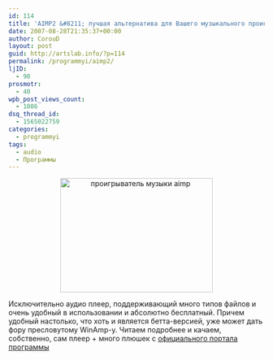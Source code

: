 ```yaml
---
id: 114
title: 'AIMP2 &#8211; лучшая альтернатива для Вашего музыкального проигрывателя'
date: 2007-08-28T21:35:37+00:00
author: CorouD
layout: post
guid: http://artslab.info/?p=114
permalink: /programmyi/aimp2/
ljID:
  - 90
prosmotr:
  - 40
wpb_post_views_count:
  - 1086
dsq_thread_id:
  - 1565022759
categories:
  - programmyi
tags:
  - audio
  - Программы
---
```

<p style="text-align: center">
  <a href="http://artslab.info/wp-content/uploads/player_aimp.jpg"><img src="http://artslab.info/wp-content/uploads/player_aimp-300x225.jpg" alt="проигрыватель музыки aimp" title="player_aimp" width="300" height="225" class="alignnone size-medium wp-image-1380" /></a>
</p>

<p style="text-align: left">
  Исключительно аудио плеер, поддерживающий много типов файлов и очень удобный в использовании и абсолютно бесплатный. Причем удобный настолько, что хоть и является бетта-версией, уже может дать фору пресловутому WinAmp-у. Читаем подробнее и качаем, собственно, сам плеер + много плюшек с <a href="http://www.aimp.ru/" target="_blank">официального портала программы</a>
</p>